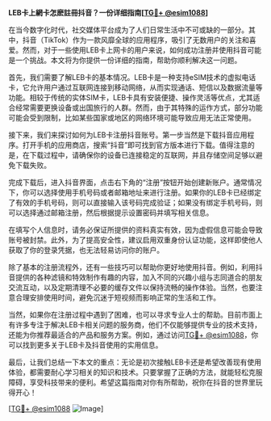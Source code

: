 **LEB卡上網卡怎麽註冊抖音？一份详细指南[[TG💪+ @esim1088](https://t.me/s/esim1088)]**

在当今数字化时代，社交媒体平台成为了人们日常生活中不可或缺的一部分。其中，抖音（TikTok）作为一款风靡全球的应用程序，吸引了无数用户的关注和喜爱。然而，对于一些使用LEB卡上网卡的用户来说，如何成功注册并使用抖音可能是一个挑战。本文将为你提供一份详细的指南，帮助你顺利解决这一问题。

首先，我们需要了解LEB卡的基本情况。LEB卡是一种支持eSIM技术的虚拟电话卡，它允许用户通过互联网连接到移动网络，从而实现通话、短信以及数据流量等功能。相较于传统的实体SIM卡，LEB卡具有安装便捷、操作灵活等优点，尤其适合经常需要更换设备或出国旅行的人群。然而，由于其特殊的运作方式，部分功能可能会受到限制，比如某些国家或地区的网络环境可能导致应用无法正常使用。

接下来，我们来探讨如何为LEB卡注册抖音账号。第一步当然是下载抖音应用程序。打开手机的应用商店，搜索“抖音”即可找到官方版本进行下载。值得注意的是，在下载过程中，请确保你的设备已连接稳定的互联网，并且存储空间足够以避免下载失败。

完成下载后，进入抖音界面，点击右下角的“注册”按钮开始创建新账户。通常情况下，你可以选择使用手机号码或者邮箱地址来进行注册。如果你的LEB卡已经绑定了有效的手机号码，则可以直接输入该号码完成验证；如果没有绑定手机号码，则可以选择通过邮箱注册，然后根据提示设置密码并填写相关信息。

在填写个人信息时，请务必保证所提供的资料真实有效，因为虚假信息可能会导致账号被封禁。此外，为了提高安全性，建议启用双重身份认证功能，这样即使他人获取了你的登录凭据，也无法轻易访问你的账户。

除了基本的注册流程外，还有一些技巧可以帮助你更好地使用抖音。例如，利用抖音提供的各种滤镜和特效制作有趣的内容，加入不同的兴趣小组与志同道合的朋友交流互动，以及定期清理不必要的缓存文件以保持流畅的操作体验。当然，也要注意合理安排使用时间，避免沉迷于短视频而影响正常的生活和工作。

当然，如果你在注册过程中遇到了困难，也可以寻求专业人士的帮助。目前市面上有许多专注于解决LEB卡相关问题的服务商，他们不仅能够提供专业的技术支持，还能为你推荐最适合的产品和服务方案。例如，通过访问[TG💪+ @esim1088](https://t.me/s/esim1088)，你可以找到更多关于LEB卡及抖音使用的实用信息。

最后，让我们总结一下本文的重点：无论是初次接触LEB卡还是希望改善现有使用体验，都需要耐心学习相关的知识和技术。只要掌握了正确的方法，就能轻松克服障碍，享受科技带来的便利。希望这篇指南对你有所帮助，祝你在抖音的世界里玩得开心！

[[TG💪+ @esim1088](https://t.me/s/esim1088) ![Image](https://i.postimg.cc/4NQfJmqS/Snipaste-2025-05-13-00-14-12.png)]